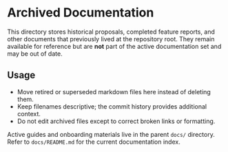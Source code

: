# Archived Documentation

This directory stores historical proposals, completed feature reports, and other
documents that previously lived at the repository root. They remain available
for reference but are **not** part of the active documentation set and may be
out of date.

## Usage

- Move retired or superseded markdown files here instead of deleting them.
- Keep filenames descriptive; the commit history provides additional context.
- Do not edit archived files except to correct broken links or formatting.

Active guides and onboarding materials live in the parent `docs/` directory.
Refer to `docs/README.md` for the current documentation index.
